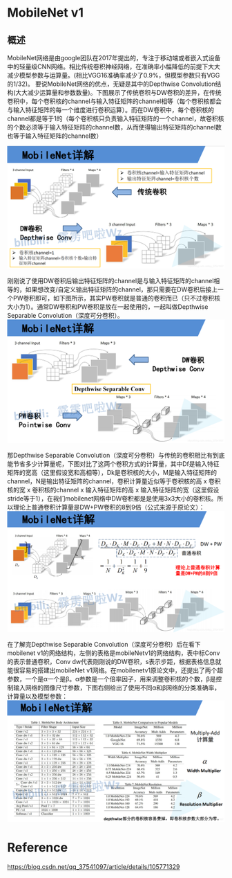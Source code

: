 # 

# MobileNet v1

## 概述

MobileNet网络是由google团队在2017年提出的，专注于移动端或者嵌入式设备中的轻量级CNN网络。相比传统卷积神经网络，在准确率小幅降低的前提下大大减少模型参数与运算量。(相比VGG16准确率减少了0.9%，但模型参数只有VGG的1/32)。
要说MobileNet网络的优点，无疑是其中的Depthwise Convolution结构(大大减少运算量和参数数量)。下图展示了传统卷积与DW卷积的差异，在传统卷积中，每个卷积核的channel与输入特征矩阵的channel相等（每个卷积核都会与输入特征矩阵的每一个维度进行卷积运算）。而在DW卷积中，每个卷积核的channel都是等于1的（每个卷积核只负责输入特征矩阵的一个channel，故卷积核的个数必须等于输入特征矩阵的channel数，从而使得输出特征矩阵的channel数也等于输入特征矩阵的channel数）

![dw卷积与普通卷积](./assets/dw卷积.png)

刚刚说了使用DW卷积后输出特征矩阵的channel是与输入特征矩阵的channel相等的，如果想改变/自定义输出特征矩阵的channel，那只需要在DW卷积后接上一个PW卷积即可，如下图所示，其实PW卷积就是普通的卷积而已（只不过卷积核大小为1）。通常DW卷积和PW卷积是放在一起使用的，一起叫做Depthwise Separable Convolution（深度可分卷积）。
![DW卷积和PW卷积](./assets/pw卷积.png)

那Depthwise Separable Convolution（深度可分卷积）与传统的卷积相比有到底能节省多少计算量呢，下图对比了这两个卷积方式的计算量，其中Df是输入特征矩阵的宽高（这里假设宽和高相等），Dk是卷积核的大小，M是输入特征矩阵的channel，N是输出特征矩阵的channel，卷积计算量近似等于卷积核的高 x 卷积核的宽 x 卷积核的channel x 输入特征矩阵的高 x 输入特征矩阵的宽（这里假设stride等于1），在我们mobilenet网络中DW卷积都是是使用3x3大小的卷积核。所以理论上普通卷积计算量是DW+PW卷积的8到9倍（公式来源于原论文）：
![计算量对比](./assets/jisuan.png)

在了解完Depthwise Separable Convolution（深度可分卷积）后在看下mobilenet v1的网络结构，左侧的表格是mobileNetv1的网络结构，表中标Conv的表示普通卷积，Conv dw代表刚刚说的DW卷积，s表示步距，根据表格信息就能很容易的搭建出mobileNet v1网络。在mobilenetv1原论文中，还提出了两个超参数，一个是α一个是β。α参数是一个倍率因子，用来调整卷积核的个数，β是控制输入网络的图像尺寸参数，下图右侧给出了使用不同α和β网络的分类准确率，计算量以及模型参数：
![mobilenet v1](./assets/ab.png)



# Reference

https://blog.csdn.net/qq_37541097/article/details/105771329



